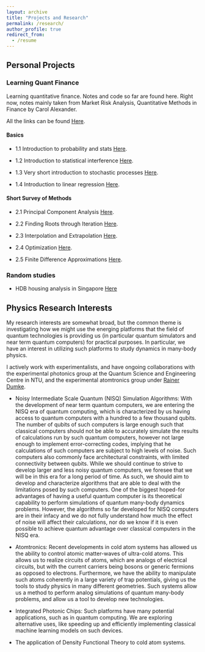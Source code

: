 ```yaml
---
layout: archive
title: "Projects and Research"
permalink: /research/
author_profile: true
redirect_from:
  - /resume
---
```


## Personal Projects

### Learning Quant Finance ###

Learning quantitative finance. Notes and code so far are found here. Right now, notes mainly taken from Market Risk Analysis, Quantitative Methods in Finance by Carol Alexander.

All the links can be found [Here](https://mybinder.org/v2/gh/tmog123/LearningQuantFinance/HEAD).

#### Basics ####

* 1.1 Introduction to probability and stats [Here](https://nbviewer.org/github/tmog123/LearningQuantFinance/blob/main/1_1_Introduction_Prob_stats.ipynb).

* 1.2 Introduction to statistical interference [Here](https://nbviewer.org/github/tmog123/LearningQuantFinance/blob/main/1_2_Introduction_Statistical_Inference.ipynb).

* 1.3 Very short introduction to stochastic processes [Here](https://nbviewer.org/github/tmog123/LearningQuantFinance/blob/main/1_3_Introduction_Stochastic_Processes.ipynb).

* 1.4 Introduction to linear regression [Here](https://nbviewer.org/github/tmog123/LearningQuantFinance/blob/main/1_4_Introduction_Linear_Regression.ipynb).

#### Short Survey of Methods ####

* 2.1 Principal Component Analysis [Here](https://nbviewer.org/github/tmog123/LearningQuantFinance/blob/main/2_1_Principal_Component_analysis.ipynb).

* 2.2 Finding Roots through Iteration [Here](https://nbviewer.org/github/tmog123/LearningQuantFinance/blob/main/2_2_Finding_Roots_Iteration.ipynb).

* 2.3 Interpolation and Extrapolation [Here](https://nbviewer.org/github/tmog123/LearningQuantFinance/blob/main/2_3_Interpolation_Extrapolation.ipynb).

* 2.4 Optimization [Here](https://nbviewer.org/github/tmog123/LearningQuantFinance/blob/main/2_4_Optimization.ipynb).

* 2.5 Finite Difference Approximations [Here](https://nbviewer.org/github/tmog123/LearningQuantFinance/blob/main/2_5_Finite_Difference_Approximations.ipynb).

### Random studies ###

* HDB housing analysis in Singapore [Here](https://nbviewer.org/github/tmog123/RandomAnalysis/blob/main/HDBresaleanalysis.ipynb)

## Physics Research Interests

My research interests are somewhat broad, but the common theme is investigating how we might use the energing platforms that the field of quantum technologies is providing us (in particular quantum simulators and near term quantum computers) for practical purposes. In particular, we have an interest in utilizing such platforms to study dynamics in many-body physics. 

I actively work with experimentalists, and have ongoing collaborations with the experimental photonics group at the Quantum Science and Engineering Centre in NTU, and the experimental atomtronics group under [Rainer Dumke](https://www.quantumlah.org/research/group/rdumke).

* Noisy Intermediate Scale Quantum (NISQ) Simulation Algorithms: With the development of near term quantum computers, we are entering the NISQ era of quantum computing, which is characterized by us having access to quantum computers with a hundred to a few thousand qubits. The number of qubits of such computers is large enough such that classical computers should not be able to accurately simulate the results of calculations run by such quantum computers, however not large enough to implement error-correcting codes, implying that he calculations of such computers are subject to high levels of noise. Such computers also commonly face architectural constraints, with limited connectivity between qubits. While we should continue to strive to develop larger and less noisy quantum computers, we foresee that we will be in this era for a long period of time. As such, we should aim to develop and characterize algorithms that are able to deal with the limitations posed by such computers. One of the biggest hoped-for advantages of having a useful quantum computer is its theoretical capability to perform simulations of quantum many-body dynamics problems. However, the algorithms so far developed for NISQ computers are in their infacy and we do not fully understand how much the effect of noise will affect their calculations, nor do we know if it is even possible to achieve quantum advantage over classical computers in the NISQ era. 


* Atomtronics: Recent developments in cold atom systems has allowed us the ability to control atomic matter-waves of ultra-cold atoms. This allows us to realize circuits of atoms, which are analogs of electrical circuits, but with the current carriers being bosons or generic fermions as opposed to electrons. Furthermore, we have the ability to manipulate such atoms coherently in a large variety of trap potentials, giving us the tools to study physics in many different geometries. Such systems allow us a method to perform analog simulations of quantum many-body problems, and allow us a tool to develop new technologies.


* Integrated Photonic Chips: Such platforms have many potential applications, such as in quantum computing. We are exploring alternative uses, like speeding up and efficiently implementing classical machine learning models on such devices.

* The application of Density Functional Theory to cold atom systems.
